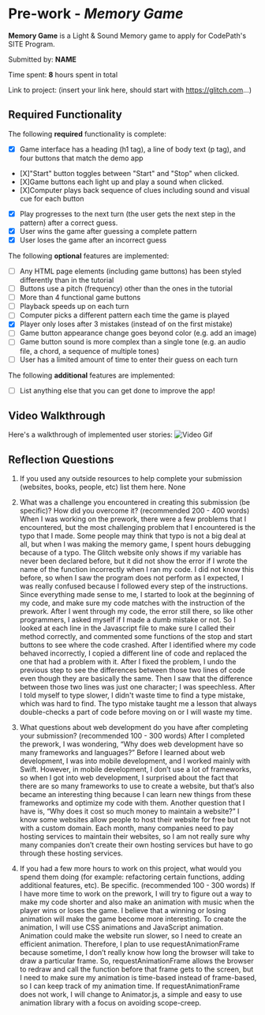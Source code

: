 # Pre-work - *Memory Game*

**Memory Game** is a Light & Sound Memory game to apply for CodePath's SITE Program. 

Submitted by: **NAME**

Time spent: **8** hours spent in total

Link to project: (insert your link here, should start with https://glitch.com...)

## Required Functionality

The following **required** functionality is complete:

* [X] Game interface has a heading (h1 tag), a line of body text (p tag), and four buttons that match the demo app
* [X]"Start" button toggles between "Start" and "Stop" when clicked. 
* [X]Game buttons each light up and play a sound when clicked. 
* [X]Computer plays back sequence of clues including sound and visual cue for each button
* [X] Play progresses to the next turn (the user gets the next step in the pattern) after a correct guess. 
* [X] User wins the game after guessing a complete pattern
* [X] User loses the game after an incorrect guess

The following **optional** features are implemented:

* [ ] Any HTML page elements (including game buttons) has been styled differently than in the tutorial
* [ ] Buttons use a pitch (frequency) other than the ones in the tutorial
* [ ] More than 4 functional game buttons
* [ ] Playback speeds up on each turn
* [ ] Computer picks a different pattern each time the game is played
* [X] Player only loses after 3 mistakes (instead of on the first mistake)
* [ ] Game button appearance change goes beyond color (e.g. add an image)
* [ ] Game button sound is more complex than a single tone (e.g. an audio file, a chord, a sequence of multiple tones)
* [ ] User has a limited amount of time to enter their guess on each turn

The following **additional** features are implemented:

- [ ] List anything else that you can get done to improve the app!

## Video Walkthrough

Here's a walkthrough of implemented user stories:
![Video Gif](http://g.recordit.co/zClUBOsI4B.gif)


## Reflection Questions
1. If you used any outside resources to help complete your submission (websites, books, people, etc) list them here. 
None

2. What was a challenge you encountered in creating this submission (be specific)? How did you overcome it? (recommended 200 - 400 words) 
When I was working on the prework, there were a few problems that I encountered, but the most challenging problem that I encountered is the typo that I made. Some people may think that typo is not a big deal at all, but when I was making the memory game, I spent hours debugging because of a typo. The Glitch website only shows if my variable has never been declared before, but it did not show the error if I wrote the name of the function incorrectly when I ran my code. I did not know this before, so when I saw the program does not perform as I expected, I was really confused because I followed every step of the instructions. Since everything made sense to me, I started to look at the beginning of my code, and make sure my code matches with the instruction of the prework. After I went through my code, the error still there, so like other programmers, I asked myself if I made a dumb mistake or not. So I looked at each line in the Javascript file to make sure I called their method correctly, and commented some functions of the stop and start buttons to see where the code crashed. After I identified where my code behaved incorrectly, I copied a different line of code and replaced the one that had a problem with it. After I fixed the problem, I undo the previous step to see the differences between those two lines of code even though they are basically the same. Then I saw that the difference between those two lines was just one character; I was speechless. After I told myself to type slower, I didn't waste time to find a type mistake, which was hard to find. The typo mistake taught me a lesson that always double-checks a part of code before moving on or I will waste my time.

3. What questions about web development do you have after completing your submission? (recommended 100 - 300 words) 
After I completed the prework, I was wondering, “Why does web development have so many frameworks and languages?” Before I learned about web development, I was into mobile development, and I worked mainly with Swift. However, in mobile development, I don’t use a lot of frameworks, so when I got into web development, I surprised about the fact that there are so many frameworks to use to create a website, but that’s also became an interesting thing because I can learn new things from these frameworks and optimize my code with them. Another question that I have is, “Why does it cost so much money to maintain a website?” I know some websites allow people to host their website for free but not with a custom domain. Each month, many companies need to pay hosting services to maintain their websites, so I am not really sure why many companies don’t create their own hosting services but have to go through these hosting services.

4. If you had a few more hours to work on this project, what would you spend them doing (for example: refactoring certain functions, adding additional features, etc). Be specific. (recommended 100 - 300 words) 
If I have more time to work on the prework, I will try to figure out a way to make my code shorter and also make an animation with music when the player wins or loses the game. I believe that a winning or losing animation will make the game become more interesting. To create the animation, I will use CSS animations and JavaScript animation. Animation could make the website run slower, so I need to create an efficient animation. Therefore, I plan to use requestAnimationFrame because sometime, I don’t really know how long the browser will take to draw a particular frame. So, requestAnimationFrame allows the browser to redraw and call the function before that frame gets to the screen, but I need to make sure my animation is time-based instead of frame-based, so I can keep track of my animation time. If requestAnimationFrame does not work, I will change to Animator.js, a simple and easy to use animation library with a focus on avoiding scope-creep.

